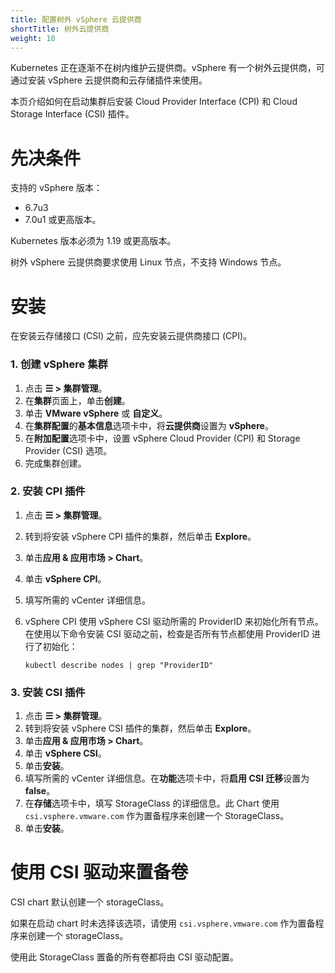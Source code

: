 ```yaml
---
title: 配置树外 vSphere 云提供商
shortTitle: 树外云提供商
weight: 10
---
```


Kubernetes 正在逐渐不在树内维护云提供商。vSphere 有一个树外云提供商，可通过安装 vSphere 云提供商和云存储插件来使用。

本页介绍如何在启动集群后安装 Cloud Provider Interface (CPI) 和 Cloud Storage Interface (CSI) 插件。

# 先决条件

支持的 vSphere 版本：

* 6.7u3
* 7.0u1 或更高版本。

Kubernetes 版本必须为 1.19 或更高版本。

树外 vSphere 云提供商要求使用 Linux 节点，不支持 Windows 节点。

# 安装

在安装云存储接口 (CSI) 之前，应先安装云提供商接口 (CPI)。

### 1. 创建 vSphere 集群

1. 点击 **☰ > 集群管理**。
1. 在**集群**页面上，单击**创建**。
1. 单击 **VMware vSphere** 或 **自定义**。
1. 在**集群配置**的**基本信息**选项卡中，将**云提供商**设置为 **vSphere**。
1. 在**附加配置**选项卡中，设置 vSphere Cloud Provider (CPI) 和 Storage Provider (CSI) 选项。
1. 完成集群创建。

### 2. 安装 CPI 插件

1. 点击 **☰ > 集群管理**。
1. 转到将安装 vSphere CPI 插件的集群，然后单击 **Explore**。
1. 单击**应用 & 应用市场 > Chart**。
1. 单击 **vSphere CPI**。
1. 填写所需的 vCenter 详细信息。
1. vSphere CPI 使用 vSphere CSI 驱动所需的 ProviderID 来初始化所有节点。在使用以下命令安装 CSI 驱动之前，检查是否所有节点都使用 ProviderID 进行了初始化：

   ```
   kubectl describe nodes | grep "ProviderID"
   ```

### 3. 安装 CSI 插件

1. 点击 **☰ > 集群管理**。
1. 转到将安装 vSphere CSI 插件的集群，然后单击 **Explore**。
1. 单击**应用 & 应用市场 > Chart**。
1. 单击 **vSphere CSI**。
1. 单击**安装**。
1. 填写所需的 vCenter 详细信息。在**功能**选项卡中，将**启用 CSI 迁移**设置为 **false**。
3. 在**存储**选项卡中，填写 StorageClass 的详细信息。此 Chart 使用 `csi.vsphere.vmware.com` 作为置备程序来创建一个 StorageClass。
1. 单击**安装**。


# 使用 CSI 驱动来置备卷

CSI chart 默认创建一个 storageClass。

如果在启动 chart 时未选择该选项，请使用 `csi.vsphere.vmware.com` 作为置备程序来创建一个 storageClass。

使用此 StorageClass 置备的所有卷都将由 CSI 驱动配置。
